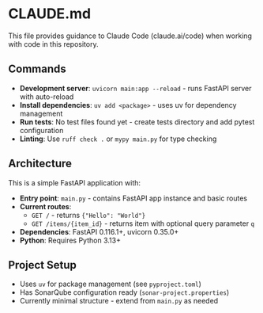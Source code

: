 # CLAUDE.md

This file provides guidance to Claude Code (claude.ai/code) when working with code in this repository.

## Commands

- **Development server**: `uvicorn main:app --reload` - runs FastAPI server with auto-reload
- **Install dependencies**: `uv add <package>` - uses uv for dependency management
- **Run tests**: No test files found yet - create tests directory and add pytest configuration
- **Linting**: Use `ruff check .` or `mypy main.py` for type checking

## Architecture

This is a simple FastAPI application with:
- **Entry point**: `main.py` - contains FastAPI app instance and basic routes
- **Current routes**:
  - `GET /` - returns `{"Hello": "World"}`
  - `GET /items/{item_id}` - returns item with optional query parameter `q`
- **Dependencies**: FastAPI 0.116.1+, uvicorn 0.35.0+
- **Python**: Requires Python 3.13+

## Project Setup

- Uses `uv` for package management (see `pyproject.toml`)
- Has SonarQube configuration ready (`sonar-project.properties`)
- Currently minimal structure - extend from `main.py` as needed